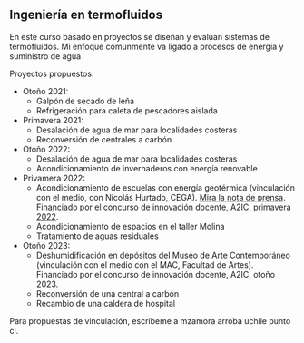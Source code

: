 ## Ingeniería en termofluidos
En este curso basado en proyectos se diseñan y evaluan sistemas de termofluidos. Mi enfoque comunmente va ligado a procesos de energía y suministro de agua

Proyectos propuestos:
* Otoño 2021: 
  * Galpón de secado de leña
  * Refrigeración para caleta de pescadores aislada
* Primavera 2021: 
  * Desalación de agua de mar para localidades costeras
  * Reconversión de centrales a carbón
* Otoño 2022: 
  * Desalación de agua de mar para localidades costeras
  * Acondicionamiento de invernaderos con energía renovable
* Privamera 2022: 
  * Acondicionamiento de escuelas con energía geotérmica (vinculación con el medio, con Nicolás Hurtado, CEGA).
  [Mira la nota de prensa](https://dimec.uchile.cl/app/estudiantes-participan-de-proyectos-vinculados-con-comunidades-escolares-del-sur-de-nuestro-pais/).
  [Financiado por el concurso de innovación docente, A2IC, primavera 2022](https://a2ic.ing.uchile.cl/proyectos-de-innovaci%C3%B3n-docente/primavera-2022).
  * Acondicionamiento de espacios en el taller Molina
  * Tratamiento de aguas residuales
* Otoño 2023:
  * Deshumidificación en depósitos del Museo de Arte Contemporáneo (vinculación con el medio con el MAC, Facultad de Artes). Financiado por el concurso de innovación docente, A2IC, otoño 2023.
  * Reconversión de una central a carbón
  * Recambio de una caldera de hospital

Para propuestas de vinculación, escríbeme a mzamora arroba uchile punto cl.
